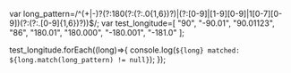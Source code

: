 var long_pattern=/^(\+|-)?(?:180(?:(?:\.0{1,6})?)|(?:[0-9]|[1-9][0-9]|1[0-7][0-9])(?:(?:\.[0-9]{1,6})?))$/;
var test_longitude=[
    "90",
    "-90.01",
    "90.01123",
    "86",
    "180.01",
    "180.000",
    "-180.001",
    "-181.0"
];

test_longitude.forEach((long)=>{
    console.log(`${long} matched: ${long.match(long_pattern) != null}`);
});